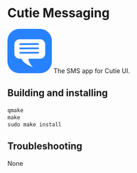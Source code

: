 # Cutie Messaging
<img src="cutie-messaging.svg" width="100px">
The SMS app for Cutie UI.

## Building and installing

```
qmake
make
sudo make install
```

## Troubleshooting
None
